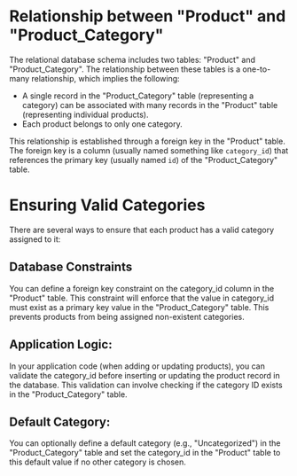 # Relationship between "Product" and "Product_Category"

The relational database schema includes two tables: "Product" and "Product_Category". The relationship between these tables is a one-to-many relationship, which implies the following:

- A single record in the "Product_Category" table (representing a category) can be associated with many records in the "Product" table (representing individual products).
- Each product belongs to only one category.

This relationship is established through a foreign key in the "Product" table. The foreign key is a column (usually named something like `category_id`) that references the primary key (usually named `id`) of the "Product_Category" table.



# Ensuring Valid Categories

There are several ways to ensure that each product has a valid category assigned to it:

## Database Constraints

You can define a foreign key constraint on the category_id column in the "Product" table. This constraint will enforce that the value in category_id must exist as a primary key value in the "Product_Category" table. This prevents products from being assigned non-existent categories.

## Application Logic:

In your application code (when adding or updating products), you can validate the category_id before inserting or updating the product record in the database. This validation can involve checking if the category ID exists in the "Product_Category" table.

## Default Category:

You can optionally define a default category (e.g., "Uncategorized") in the "Product_Category" table and set the category_id in the "Product" table to this default value if no other category is chosen.